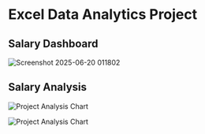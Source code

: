 # Excel Data Analytics Project

## Salary Dashboard  
![Screenshot 2025-06-20 011802](https://github.com/user-attachments/assets/4c2f30ab-bcdf-4bc8-a9ec-2dcc2df12fdb)

## Salary Analysis
![Project Analysis Chart](https://github.com/user-attachments/assets/f375a908-e7a3-41b3-a8c1-5dd35072ad84)

![Project Analysis Chart](https://github.com/user-attachments/assets/1003951a-e345-420d-b7f2-07db8c6580c4)

